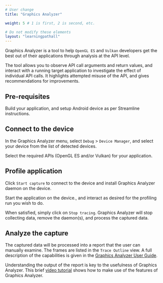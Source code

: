 ```yaml
---
# User change
title: "Graphics Analyzer"

weight: 5 # 1 is first, 2 is second, etc.

# Do not modify these elements
layout: "learningpathall"
---
```

Graphics Analyzer is a tool to help `OpenGL ES` and `Vulkan` developers get the best out of their applications through analysis at the API level.

The tool allows you to observe API call arguments and return values, and interact with a running target application to investigate the effect of individual API calls. It highlights attempted misuse of the API, and gives recommendations for improvements.

## Pre-requisites

Build your application, and setup Android device as per Streamline instructions.

## Connect to the device

In the Graphics Analyzer menu, select `Debug` > `Device Manager`, and select your device from the list of detected devices.

Select the required APIs (OpenGL ES and/or Vulkan) for your application.

## Profile application

Click `Start capture` to connect to the device and install Graphics Analyzer daemon on the device.

Start the application on the device., and interact as desired for the profiling run you wish to do.

When satisfied, simply click on `Stop tracing`. Graphics Analyzer will stop collecting data, remove the daemon(s), and process the captured data.

## Analyze the capture

The captured data will be processed into a report that the user can manually examine. The frames are listed in the `Trace Outline` view. A full description of the capabilities is given in the [Graphics Analyzer User Guide](https://developer.arm.com/documentation/101545/latest/The-Graphics-Analyzer-interface).

Understanding the output of the report is key to the usefulness of Graphics Analyzer. This brief [video tutorial](https://www.youtube.com/watch?v=6j68rtcTYRc) shows how to make use of the features of Graphics Analyzer.
